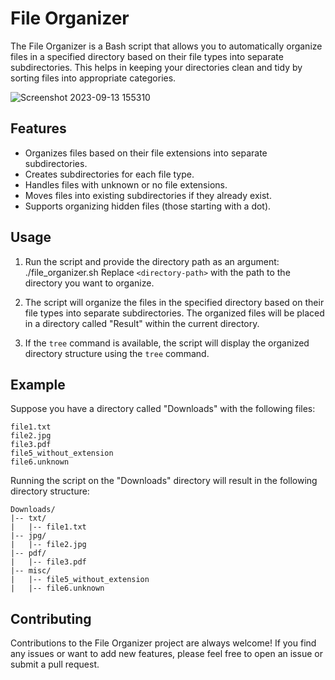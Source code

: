 # File Organizer

The File Organizer is a Bash script that allows you to automatically organize files in a specified directory based on their file types into separate subdirectories. This helps in keeping your directories clean and tidy by sorting files into appropriate categories.

![Screenshot 2023-09-13 155310](https://github.com/t0ti20/Embedded_Linux/assets/61616031/5b4cabac-40a3-420d-98fc-8035b151bd18)

## Features

- Organizes files based on their file extensions into separate subdirectories.
- Creates subdirectories for each file type.
- Handles files with unknown or no file extensions.
- Moves files into existing subdirectories if they already exist.
- Supports organizing hidden files (those starting with a dot).

## Usage

1. Run the script and provide the directory path as an argument:
   ./file_organizer.sh <directory-path>  Replace `<directory-path>` with the path to the directory you want to organize.

2. The script will organize the files in the specified directory based on their file types into separate subdirectories. The organized files will be placed in a directory called "Result" within the current directory.

3. If the `tree` command is available, the script will display the organized directory structure using the `tree` command.

## Example

Suppose you have a directory called "Downloads" with the following files:

```
file1.txt
file2.jpg
file3.pdf
file5_without_extension
file6.unknown
```

Running the script on the "Downloads" directory will result in the following directory structure:

```
Downloads/
|-- txt/
|   |-- file1.txt
|-- jpg/
|   |-- file2.jpg
|-- pdf/
|   |-- file3.pdf
|-- misc/
|   |-- file5_without_extension
|   |-- file6.unknown
```

## Contributing

Contributions to the File Organizer project are always welcome! If you find any issues or want to add new features, please feel free to open an issue or submit a pull request.

